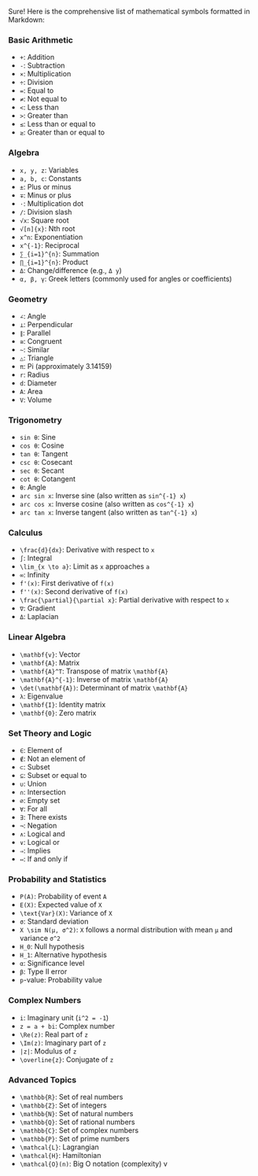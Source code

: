 Sure! Here is the comprehensive list of mathematical symbols formatted in Markdown:

### Basic Arithmetic
- `+`: Addition
- `-`: Subtraction
- `×`: Multiplication
- `÷`: Division
- `=`: Equal to
- `≠`: Not equal to
- `<`: Less than
- `>`: Greater than
- `≤`: Less than or equal to
- `≥`: Greater than or equal to

### Algebra
- `x, y, z`: Variables
- `a, b, c`: Constants
- `±`: Plus or minus
- `∓`: Minus or plus
- `⋅`: Multiplication dot
- `/`: Division slash
- `√x`: Square root
- `√[n]{x}`: Nth root
- `x^n`: Exponentiation
- `x^{-1}`: Reciprocal
- `∑_{i=1}^{n}`: Summation
- `∏_{i=1}^{n}`: Product
- `Δ`: Change/difference (e.g., `Δ y`)
- `α, β, γ`: Greek letters (commonly used for angles or coefficients)

### Geometry
- `∠`: Angle
- `⊥`: Perpendicular
- `∥`: Parallel
- `≅`: Congruent
- `~`: Similar
- `△`: Triangle
- `π`: Pi (approximately 3.14159)
- `r`: Radius
- `d`: Diameter
- `A`: Area
- `V`: Volume

### Trigonometry
- `sin θ`: Sine
- `cos θ`: Cosine
- `tan θ`: Tangent
- `csc θ`: Cosecant
- `sec θ`: Secant
- `cot θ`: Cotangent
- `θ`: Angle
- `arc sin x`: Inverse sine (also written as `sin^{-1} x`)
- `arc cos x`: Inverse cosine (also written as `cos^{-1} x`)
- `arc tan x`: Inverse tangent (also written as `tan^{-1} x`)

### Calculus
- `\frac{d}{dx}`: Derivative with respect to `x`
- `∫`: Integral
- `\lim_{x \to a}`: Limit as `x` approaches `a`
- `∞`: Infinity
- `f'(x)`: First derivative of `f(x)`
- `f''(x)`: Second derivative of `f(x)`
- `\frac{\partial}{\partial x}`: Partial derivative with respect to `x`
- `∇`: Gradient
- `Δ`: Laplacian

### Linear Algebra
- `\mathbf{v}`: Vector
- `\mathbf{A}`: Matrix
- `\mathbf{A}^T`: Transpose of matrix `\mathbf{A}`
- `\mathbf{A}^{-1}`: Inverse of matrix `\mathbf{A}`
- `\det(\mathbf{A})`: Determinant of matrix `\mathbf{A}`
- `λ`: Eigenvalue
- `\mathbf{I}`: Identity matrix
- `\mathbf{0}`: Zero matrix

### Set Theory and Logic
- `∈`: Element of
- `∉`: Not an element of
- `⊂`: Subset
- `⊆`: Subset or equal to
- `∪`: Union
- `∩`: Intersection
- `∅`: Empty set
- `∀`: For all
- `∃`: There exists
- `¬`: Negation
- `∧`: Logical and
- `∨`: Logical or
- `⇒`: Implies
- `⇔`: If and only if

### Probability and Statistics
- `P(A)`: Probability of event `A`
- `E(X)`: Expected value of `X`
- `\text{Var}(X)`: Variance of `X`
- `σ`: Standard deviation
- `X \sim N(μ, σ^2)`: `X` follows a normal distribution with mean `μ` and variance `σ^2`
- `H_0`: Null hypothesis
- `H_1`: Alternative hypothesis
- `α`: Significance level
- `β`: Type II error
- `p`-value: Probability value

### Complex Numbers
- `i`: Imaginary unit (`i^2 = -1`)
- `z = a + bi`: Complex number
- `\Re(z)`: Real part of `z`
- `\Im(z)`: Imaginary part of `z`
- `|z|`: Modulus of `z`
- `\overline{z}`: Conjugate of `z`

### Advanced Topics
- `\mathbb{R}`: Set of real numbers
- `\mathbb{Z}`: Set of integers
- `\mathbb{N}`: Set of natural numbers
- `\mathbb{Q}`: Set of rational numbers
- `\mathbb{C}`: Set of complex numbers
- `\mathbb{P}`: Set of prime numbers
- `\mathcal{L}`: Lagrangian
- `\mathcal{H}`: Hamiltonian
- `\mathcal{O}(n)`: Big O notation (complexity)
v